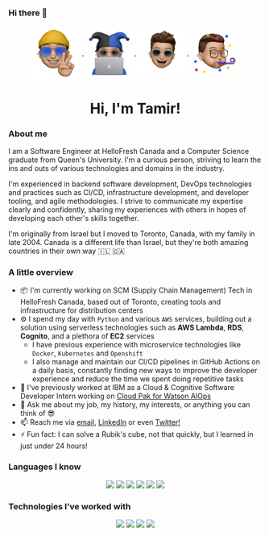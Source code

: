 ### Hi there 👋

<p align="center">
    <a href="https://tamirarnesty.github.io" target=_blank>
        <img src="assets/memoji-hat.png" align="center" alt="Tamir Arnesty Hat Memoji" width="100">
        <img src="assets/memoji-computer.png" align="center" alt="Tamir Arnesty Coding Memoji" width="100">
        <img src="assets/memoji-sunglasses.png" align="center" alt="Tamir Arnesty Sunglasses Memoji" width="100">
        <img src="assets/memoji-party.png" align="center" alt="Tamir Arnesty Party Memoji" width="100">
    </a>
    <H1 align="center">Hi, I'm Tamir!</H1>
</P>

### About me

I am a Software Engineer at HelloFresh Canada and a Computer Science graduate from Queen's University. I'm a curious person, striving to learn the ins and outs of various technologies and domains in the industry.

I'm experienced in backend software development, DevOps technologies and practices such as CI/CD, infrastructure development, and developer tooling, and agile methodologies. I strive to communicate my expertise clearly and confidently, sharing my experiences with others in hopes of developing each other's skills together.

I'm originally from Israel but I moved to Toronto, Canada, with my family in late 2004. Canada is a different life than Israel, but they're both amazing countries in their own way 🇮🇱 🇨🇦

### A little overview

- 📦 I'm currently working on SCM (Supply Chain Management) Tech in HelloFresh Canada, based out of Toronto, creating tools and infrastructure for distribution centers
- ⚙️ I spend my day with `Python` and various `AWS` services, building out a solution using serverless technologies such as **AWS Lambda**, **RDS**, **Cognito**, and a plethora of **EC2** services
    - I have previous experience with microservice technologies like `Docker`, `Kubernetes` and `Openshift`
    - I also manage and maintain our CI/CD pipelines in GitHub Actions on a daily basis, constantly finding new ways to improve the developer experience and reduce the time we spent doing repetitive tasks
- 🧠 I've previously worked at IBM as a Cloud & Cognitive Software Developer Intern working on [Cloud Pak for Watson AIOps][waiops]
- 💬 Ask me about my job, my history, my interests, or anything you can think of 😎
- 📫 Reach me via [email][email], [LinkedIn][linkedin] or even [Twitter!][twitter]
- ⚡ Fun fact: I can solve a Rubik's cube, not that quickly, but I learned in just under 24 hours!

### Languages I know

<p align="center">
    <img src="https://img.shields.io/badge/python%20-%2314354C.svg?&style=for-the-badge&logo=python&logoColor=white"/>
    <img src="https://img.shields.io/badge/swift-%23FA7343.svg?&style=for-the-badge&logo=swift&logoColor=white"/>
    <img src="https://img.shields.io/badge/java-%23ED8B00.svg?&style=for-the-badge&logo=java&logoColor=white"/>
    <img src="https://img.shields.io/badge/markdown-%23000000.svg?&style=for-the-badge&logo=markdown&logoColor=white"/>
    <img src="https://img.shields.io/badge/terraform-%235835CC.svg?style=for-the-badge&logo=terraform&logoColor=white"/>
    <img src="https://img.shields.io/badge/go-%2300ADD8.svg?style=for-the-badge&logo=go&logoColor=white"/>
</p>

### Technologies I've worked with

<p align="center">
    <img src="https://img.shields.io/badge/AWS-%23FF9900.svg?style=for-the-badge&logo=amazon-aws&logoColor=white"/>
    <img src="https://img.shields.io/badge/docker%20-%230db7ed.svg?&style=for-the-badge&logo=docker&logoColor=white"/>
    <img src="https://img.shields.io/badge/kubernetes%20-%23326ce5.svg?&style=for-the-badge&logo=kubernetes&logoColor=white"/>
    <img src="https://img.shields.io/badge/unity%20-%23000000.svg?&style=for-the-badge&logo=unity&logoColor=white"/>
</p>

[linkedin]: https://www.linkedin.com/in/tamirarnesty/
[website]: https://tamirarnesty.github.io
[twitter]: https://twitter.com/tamirarnesty
[email]: mailto:tamir.arnesty@gmail.com?subject=Hello%20from%20your%20GitHub%20profile!
[waiops]: https://www.ibm.com/products/cloud-pak-for-aiops

